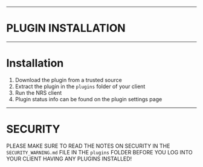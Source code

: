 ----
# PLUGIN INSTALLATION #

----
# Installation #

1. Download the plugin from a trusted source
2. Extract the plugin in the ``plugins`` folder of your client
3. Run the NRS client
4. Plugin status info can be found on the plugin settings page

----
# SECURITY #

PLEASE MAKE SURE TO READ THE NOTES ON SECURITY IN THE 
``SECURITY_WARNING.md`` FILE IN THE ``plugins`` FOLDER
BEFORE YOU LOG INTO YOUR CLIENT HAVING ANY PLUGINS INSTALLED!